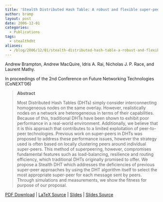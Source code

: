 ```yaml
---
title: 'Stealth Distributed Hash Table: A robust and flexible super-peered DHT'
author: bramp
layout: post
date: 2006-12-01
categories:
  - Publications
tags:
  - stealthdht
aliases:
  - /blog/2006/12/01/stealth-distributed-hash-table-a-robust-and-flexible-super-peered-dht/
---
```

Andrew Brampton, Andrew MacQuire, Idris A. Rai, Nicholas J. P. Race, and Laurent Mathy.

In proceedings of the 2nd Conference on Future Networking Technologies (CoNEXT&#8217;06)

> **Abstract**
> 
> Most Distributed Hash Tables (DHTs) simply consider interconnecting homogeneous nodes on the same overlay. However, realistically nodes on a network are heterogeneous in terms of their capabilities. Because of this, traditional DHTs have been shown to exhibit poor performance in a real-world environment. Additionally, we believe that it is this approach that contributes to a limited exploitation of peer-to-peer technologies. Previous work on super-peers in DHTs was proposed to address these performance issues, however the strategy used is often based on locally clustering peers around individual super-peers. This method of superpeering, however, compromises fundamental features such as load-balancing, resilience and routing efficiency, which traditional DHTs originally promised to offer. We propose a Stealth DHT which addresses the deficiencies of previous super-peer approaches by using the DHT algorithm itself to select the most appropriate super-peer for each message sent by peers. Through simulations and measurements, we show the fitness for purpose of our proposal.

[PDF Download][1] | [LaTeX Source][2] | [Slides][3] | [Slides Source][4]

 [1]: https://github.com/bramp/publication/raw/master/stealth-dht/CoNEXT-2006/conext.pdf
 [2]: https://github.com/bramp/publication/tree/master/stealth-dht/CoNEXT-2006
 [3]: https://github.com/bramp/publication/blob/master/stealth-dht/CoNEXT-2006-slides/slides.ppt
 [4]: https://github.com/bramp/publication/tree/master/stealth-dht/CoNEXT-2006-slides
 